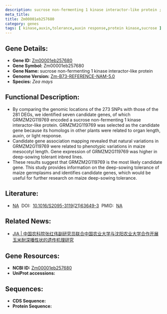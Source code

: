 ```yaml
---
description: sucrose non-fermenting 1 kinase interactor-like protein ; Zm00001eb257680 ; Zea mays
meta_title:
title: Zm00001eb257680
category: genes
tags: [ kinase,auxin,tolerance,auxin response,protein kinase,sucrose ]
---
```


## Gene Details:
- **Gene ID:**	[Zm00001eb257680](https://www.maizegdb.org/gene_center/gene/Zm00001eb257680)
- **Gene Symbol:** Zm00001eb257680
- **Gene Name:** sucrose non-fermenting 1 kinase interactor-like protein
- **Genome Version:** [Zm-B73-REFERENCE-NAM-5.0](https://www.maizegdb.org/genome/assembly/Zm-B73-REFERENCE-NAM-5.0)
- **Species:** *Zea mays*

## Functional Description:
   - By comparing the genomic locations of the 273 SNPs with those of the 281 DEGs, we identified seven candidate genes, of which GRMZM2G119769 encoded a sucrose non-fermenting 1 kinase interactor-like protein. GRMZM2G119769 was selected as the candidate gene because its homologs in other plants were related to organ length, auxin, or light response.
   - Candidate gene association mapping revealed that natural variations in GRMZM2G119769 were related to phenotypic variations in maize mesocotyl length. Gene expression of GRMZM2G119769 was higher in deep-sowing tolerant inbred lines.
   - These results suggest that GRMZM2G119769 is the most likely candidate gene. This study provides information on the deep-sowing tolerance of maize germplasms and identifies candidate genes, which would be useful for further research on maize deep-sowing tolerance.

## Literature:
   - [NA]( https://www.sciencedirect.com/science/article/pii/S2095311921636493)&nbsp;&nbsp;DOI:&nbsp;&nbsp;[10.1016/S2095-3119(21)63649-3](https://www.sciencedirect.com/science/article/pii/S2095311921636493)&nbsp;&nbsp;PMID:&nbsp;&nbsp;[NA](https://pubmed.ncbi.nlm.nih.gov/NA/)

## Related News:
   - [JIA | 中国农科院张红伟副研究员联合中国农业大学与沈阳农业大学合作开展玉米耐深播性状的遗传机理研究](https://mp.weixin.qq.com/s?__biz=Mzg3MDEwNDEyMg==&mid=2247528135&idx=5&sn=cbf69655122e64ec6844fc9cf2a6cc25&chksm=ce90c392f9e74a84b1c4e993f2253768f91bd7852daec1c7805ae5be5626fa398a8c68a09f54&scene=27#wechat_redirect)

## Gene Resources:
- **NCBI ID:** [Zm00001eb257680](https://www.ncbi.nlm.nih.gov/gene/?term=Zm00001eb257680)
- **UniProt accessions:** [](https://www.uniprot.org/uniprotkb//entry)

## Sequences:
- **CDS Sequence:**
- **Protein Sequence:**
